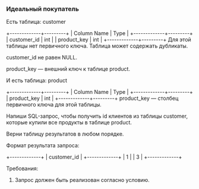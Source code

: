 
### Идеальный покупатель

Есть таблица: customer

+-------------+---------+
| Column Name | Type    |
+-------------+---------+
| customer_id | int     |
| product_key | int     |
+-------------+---------+
Для этой таблицы нет первичного ключа. Таблица может содержать дубликаты.

customer_id не равен NULL.

product_key — внешний ключ к таблице product.

И есть таблица: product

+-------------+---------+
| Column Name | Type    |
+-------------+---------+
| product_key | int     |
+-------------+---------+
product_key — столбец первичного ключа для этой таблицы.

Напиши SQL-запрос, чтобы получить id клиентов из таблицы customer, которые купили все продукты в таблице product.

Верни таблицу результатов в любом порядке.

Формат результата запроса:

+-------------+
| customer_id |
+-------------+
| 1           |
| 3           |
+-------------+

Требования:
1.	Запрос должен быть реализован согласно условию.


